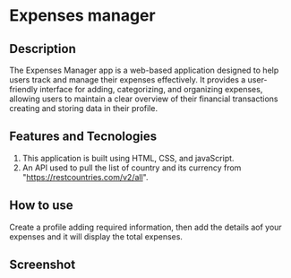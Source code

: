 # Expenses manager

## Description
The Expenses Manager app is a web-based application designed to help users track and manage their expenses effectively. It provides a user-friendly interface for adding, categorizing, and organizing expenses, allowing users to maintain a clear overview of their financial transactions creating and storing data in their profile.

## Features and Tecnologies
1. This application is built using HTML, CSS, and javaScript.
2. An API used to pull the list of country and its currency from "https://restcountries.com/v2/all".

## How to use
Create a profile adding required information, then add the details aof your expenses and it will display the total expenses.

## Screenshot